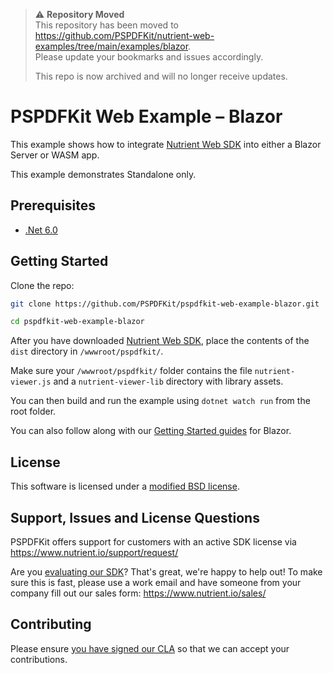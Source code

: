 > ⚠️ **Repository Moved**  
> This repository has been moved to https://github.com/PSPDFKit/nutrient-web-examples/tree/main/examples/blazor.  
> Please update your bookmarks and issues accordingly.
>
> This repo is now archived and will no longer receive updates.

# PSPDFKit Web Example – Blazor

This example shows how to integrate [Nutrient Web SDK](https://www.nutrient.io/sdk/web/) into either a Blazor Server or WASM app.

This example demonstrates Standalone only.

## Prerequisites

- [.Net 6.0](https://dotnet.microsoft.com/en-us/download)

## Getting Started

Clone the repo:

```bash
git clone https://github.com/PSPDFKit/pspdfkit-web-example-blazor.git

cd pspdfkit-web-example-blazor
```

After you have downloaded [Nutrient Web SDK](https://customers.www.nutrient.io/download/web/latest), place the contents of the `dist` directory in `/wwwroot/pspdfkit/`.

Make sure your `/wwwroot/pspdfkit/` folder contains the file `nutrient-viewer.js` and a `nutrient-viewer-lib` directory with library assets.

You can then build and run the example using `dotnet watch run` from the root folder.

You can also follow along with our [Getting Started guides](https://www.nutrient.io/getting-started/web/?frontend=blazor&project=wasm) for Blazor.

## License

This software is licensed under a [modified BSD license](LICENSE).

## Support, Issues and License Questions

PSPDFKit offers support for customers with an active SDK license via https://www.nutrient.io/support/request/

Are you [evaluating our SDK](https://www.nutrient.io/try/)? That's great, we're happy to help out! To make sure this is fast, please use a work email and have someone from your company fill out our sales form: https://www.nutrient.io/sales/

## Contributing

Please ensure
[you have signed our CLA](https://www.nutrient.io/guides/web/current/miscellaneous/contributing/) so that we can
accept your contributions.
